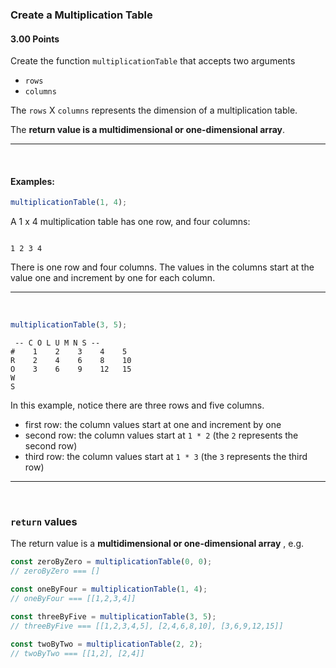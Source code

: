 ### Create a Multiplication Table

#### 3.00 Points

Create the function `multiplicationTable` that accepts two arguments

- `rows`
- `columns`

The `rows` X `columns` represents the dimension of a multiplication table.

The **return value is a multidimensional or one-dimensional array**.

<hr>
<br>

#### Examples:

```js
multiplicationTable(1, 4);
```

A 1 x 4 multiplication table has one row, and four columns:

```

1 2 3 4

```

There is one row and four columns. The values in the columns start at the value one and increment by one for each column.

<hr>
<br>

```js
multiplicationTable(3, 5);
```

```
 -- C O L U M N S --
#    1    2    3    4    5
R    2    4    6    8    10
O    3    6    9    12   15
W
S

```

In this example, notice there are three rows and five columns.

- first row: the column values start at one and increment by one
- second row: the column values start at `1 * 2` (the `2` represents the second row)
- third row: the column values start at `1 * 3` (the `3` represents the third row)

<hr>
<br>

### `return` values

The return value is a **multidimensional or one-dimensional array** , e.g.

```js
const zeroByZero = multiplicationTable(0, 0);
// zeroByZero === []

const oneByFour = multiplicationTable(1, 4);
// oneByFour === [[1,2,3,4]]

const threeByFive = multiplicationTable(3, 5);
// threeByFive === [[1,2,3,4,5], [2,4,6,8,10], [3,6,9,12,15]]

const twoByTwo = multiplicationTable(2, 2);
// twoByTwo === [[1,2], [2,4]]
```
